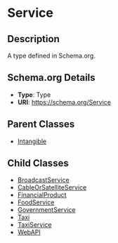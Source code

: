 # Service

## Description
A type defined in Schema.org.

## Schema.org Details
- **Type**: Type
- **URI**: https://schema.org/Service

## Parent Classes
- [Intangible](../Intangible.md)

## Child Classes
- [BroadcastService](BroadcastService/BroadcastService.md)
- [CableOrSatelliteService](CableOrSatelliteService/CableOrSatelliteService.md)
- [FinancialProduct](FinancialProduct/FinancialProduct.md)
- [FoodService](FoodService/FoodService.md)
- [GovernmentService](GovernmentService/GovernmentService.md)
- [Taxi](Taxi/Taxi.md)
- [TaxiService](TaxiService/TaxiService.md)
- [WebAPI](WebAPI/WebAPI.md)

